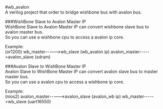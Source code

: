 #wb_avalon  
A verilog project that order to bridge wishbone bus with avalon bus.  
  
###WishBone Slave to Avalon Master IP  
WishBone Slave to Avalon Master IP can convert wishbone slave bus to avalon master bus.  
So you can use a wishbone cpu to access a avalon ip core.  
  
Example:  
(or1200) wb_master----->wb_slave (wb_avalon ip) avalon_master----->avalon_slave (sdram)  
  
###Avalon Slave to WishBone Master IP  
Avalon Slave to WishBone Master IP can convert avalon slave bus to master master bus.  
So you can use a avalon cpu to access a wishbone ip core.  
  
Example:  
(nios2) avalon_master----->avalon_slave (avalon_wb ip) wb_master----->wb_slave (uart16550)
